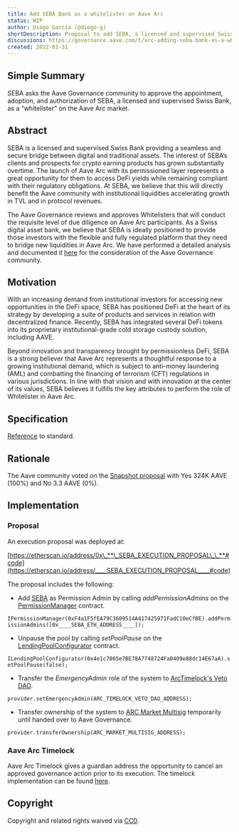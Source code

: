 ```yaml
---
title: Add SEBA Bank as a whitelister on Aave Arc
status: WIP
author: Diego Garcia (@diego-g)
shortDescription: Proposal to add SEBA, a licensed and supervised Swiss Bank, as a “whitelister” on the Aave Arc market.
discussions: https://governance.aave.com/t/arc-adding-seba-bank-as-a-whitelister-to-aave-arc/6661
created: 2022-01-31
---
```


## Simple Summary

SEBA asks the Aave Governance community to approve the appointment, adoption, and authorization of SEBA, a licensed and supervised Swiss Bank, as a “whitelister” on the Aave Arc market.

## Abstract

SEBA is a licensed and supervised Swiss Bank providing a seamless and secure bridge between digital and traditional assets. The interest of SEBA’s clients and prospects for crypto earning products has grown substantially overtime. The launch of Aave Arc with its permissioned layer represents a great opportunity for them to access DeFi yields while remaining compliant with their regulatory obligations. At SEBA, we believe that this will directly benefit the Aave community with institutional liquidities accelerating growth in TVL and in protocol revenues.

The Aave Governance reviews and approves Whitelisters that will conduct the requisite level of due diligence on Aave Arc participants. As a Swiss digital asset bank, we believe that SEBA is ideally positioned to provide those investors with the flexible and fully regulated platform that they need to bridge new liquidities in Aave Arc. We have performed a detailed analysis and documented it [here](https://governance.aave.com/t/arc-adding-seba-bank-as-a-whitelister-to-aave-arc/6661) for the consideration of the Aave Governance community.

## Motivation

With an increasing demand from institutional investors for accessing new opportunities in the DeFi space, SEBA has positioned DeFi at the heart of its strategy by developing a suite of products and services in relation with decentralized finance. Recently, SEBA has integrated several DeFi tokens into its proprietary institutional-grade cold storage custody solution, including AAVE.

Beyond innovation and transparency brought by permissionless DeFi, SEBA is a strong believer that Aave Arc represents a thoughtful response to a growing institutional demand, which is subject to anti-money laundering (AML) and combatting the financing of terrorism (CFT) regulations in various jurisdictions. In line with that vision and with innovation at the center of its values, SEBA believes it fulfills the key attributes to perform the role of Whitelister in Aave Arc.

## Specification

[Reference](https://github.com/aave/aip/blob/9da687033ae0536377b822c9196dd783be0e3e65/content/aips/4C7076AA6CC7-AIP-FIREBLOCKS-WHITELISTER-ON-AAVE-ARC.md#specification) to standard.

## Rationale

The Aave community voted on the [Snapshot proposal](https://snapshot.org/#/aave.eth/proposal/QmNfumVDA2GkmyA3xWC12HhDFGBUybSAHUpvygqkMnV34V) with Yes 324K AAVE (100%) and No 3.3 AAVE (0%).

## Implementation
### Proposal

An execution proposal was deployed at:

[https://etherscan.io/address/0x\_**\_SEBA_EXECUTION_PROPOSAL\_\_**#code](https://etherscan.io/address/____SEBA_EXECUTION_PROPOSAL____#code)

The proposal includes the following:

- Add [SEBA](https://etherscan.io/address/0x____SEBA_ETH_ADDRESS____) as Permission Admin by calling _addPermissionAdmins_ on the [PermissionManager](https://etherscan.io/address/0xF4a1F5fEA79C3609514A417425971FadC10eCfBE) contract.

`IPermissionManager(0xF4a1F5fEA79C3609514A417425971FadC10eCfBE).addPermissionAdmins([0x____SEBA_ETH_ADDRESS____]);`

- Unpause the pool by calling _setPoolPause_ on the [LendingPoolConfigurator](https://etherscan.io/address/0x4e1c7865e7BE78A7748724Fa0409e88dc14E67aA) contract.

`ILendingPoolConfigurator(0x4e1c7865e7BE78A7748724Fa0409e88dc14E67aA).setPoolPause(false);`

- Transfer the _EmergencyAdmin_ role of the system to [ArcTimelock's Veto DAO](https://etherscan.io/address/0x33B09130b035d6D7e57d76fEa0873d9545FA7557).

`provider.setEmergencyAdmin(ARC_TIMELOCK_VETO_DAO_ADDRESS);`

- Transfer ownership of the system to [ARC Market Multisig](https://etherscan.io/address/0x23c155C1c1ecB18a86921Da29802292f1d282c68) temporarily until handed over to Aave Governance.

`provider.transferOwnership(ARC_MARKET_MULTISIG_ADDRESS);`

### Aave Arc Timelock

Aave Arc Timelock gives a guardian address the opportunity to cancel an approved governance action prior to its execution. The timelock implementation can be found [here](https://github.com/aave/arc-timelock).

## Copyright

Copyright and related rights waived via [CC0](https://creativecommons.org/publicdomain/zero/1.0/).

